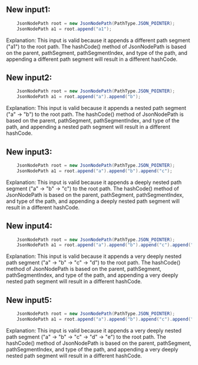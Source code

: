 ## New input1:
```java
    JsonNodePath root = new JsonNodePath(PathType.JSON_POINTER);
    JsonNodePath a1 = root.append("a1");
```
Explanation: This input is valid because it appends a different path segment ("a1") to the root path. The hashCode() method of JsonNodePath is based on the parent, pathSegment, pathSegmentIndex, and type of the path, and appending a different path segment will result in a different hashCode.

## New input2:
```java
    JsonNodePath root = new JsonNodePath(PathType.JSON_POINTER);
    JsonNodePath a1 = root.append("a").append("b");
```
Explanation: This input is valid because it appends a nested path segment ("a" -> "b") to the root path. The hashCode() method of JsonNodePath is based on the parent, pathSegment, pathSegmentIndex, and type of the path, and appending a nested path segment will result in a different hashCode.

## New input3:
```java
    JsonNodePath root = new JsonNodePath(PathType.JSON_POINTER);
    JsonNodePath a1 = root.append("a").append("b").append("c");
```
Explanation: This input is valid because it appends a deeply nested path segment ("a" -> "b" -> "c") to the root path. The hashCode() method of JsonNodePath is based on the parent, pathSegment, pathSegmentIndex, and type of the path, and appending a deeply nested path segment will result in a different hashCode.

## New input4:
```java
    JsonNodePath root = new JsonNodePath(PathType.JSON_POINTER);
    JsonNodePath a1 = root.append("a").append("b").append("c").append("d");
```
Explanation: This input is valid because it appends a very deeply nested path segment ("a" -> "b" -> "c" -> "d") to the root path. The hashCode() method of JsonNodePath is based on the parent, pathSegment, pathSegmentIndex, and type of the path, and appending a very deeply nested path segment will result in a different hashCode.

## New input5:
```java
    JsonNodePath root = new JsonNodePath(PathType.JSON_POINTER);
    JsonNodePath a1 = root.append("a").append("b").append("c").append("d").append("e");
```
Explanation: This input is valid because it appends a very deeply nested path segment ("a" -> "b" -> "c" -> "d" -> "e") to the root path. The hashCode() method of JsonNodePath is based on the parent, pathSegment, pathSegmentIndex, and type of the path, and appending a very deeply nested path segment will result in a different hashCode.
